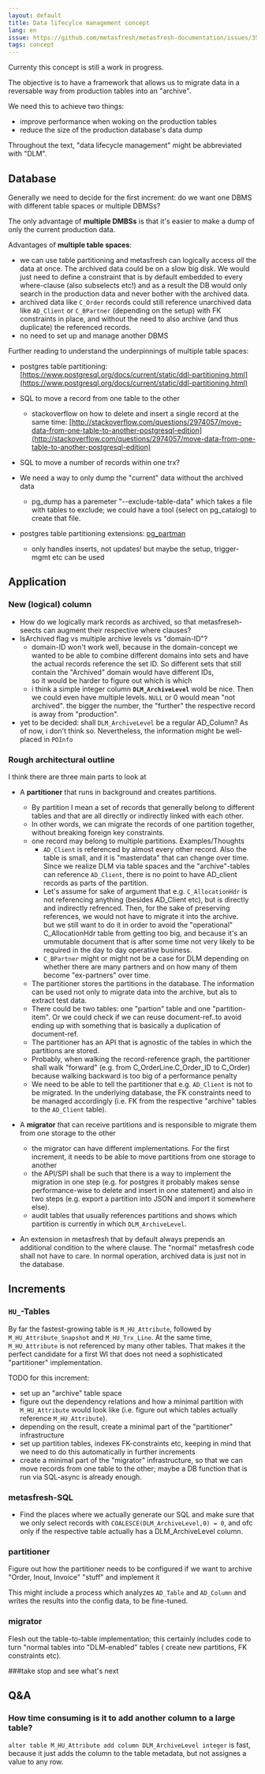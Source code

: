 ```yaml
---
layout: default
title: Data lifecylce management concept
lang: en
issue: https://github.com/metasfresh/metasfresh-documentation/issues/35
tags: concept
---
```


Currenty this concept is still a work in progress.

The objective is to have a framework that allows us to migrate data in a reversable way from production tables into an "archive".

We need this to achieve two things:
* improve performance when woking on the production tables
* reduce the size of the production database's data dump

Throughout the text, "data lifecycle management" might be abbreviated with "DLM".

## Database

Generally we need to decide for the first increment: do we want one DBMS with different table spaces or multiple DBMSs?

The only advantage of **multiple DMBSs** is that it's easier to make a dump of only the current production data.

Advantages of **multiple table spaces**:
* we can use table partitioning and metasfresh can logically access *all* the data at once. 
The archived data could be on a slow big disk. 
We would just need to define a constraint that is by default embedded to every where-clause (also subselects etc!) and as a result the DB would only search in the production data and never bother with the archived data.
* archived data like `C_Order` records could still reference unarchived data like `AD_Client` or `C_BPartner` (depending on the setup) with FK constraints in place, and without the need to also archive (and thus duplicate) the referenced records.
* no need to set up and manage another DBMS

Further reading to understand the underpinnings of multiple table spaces:

* postgres table partitioning: [https://www.postgresql.org/docs/current/static/ddl-partitioning.html](https://www.postgresql.org/docs/current/static/ddl-partitioning.html)
* SQL to move a record from one table to the other
  - stackoverflow on how to delete and insert a single record at the same time: [http://stackoverflow.com/questions/2974057/move-data-from-one-table-to-another-postgresql-edition](http://stackoverflow.com/questions/2974057/move-data-from-one-table-to-another-postgresql-edition)
* SQL to move a number of records within one trx?
* We need a way to only dump the "current" data without the archived data
  - pg_dump has a paremeter "--exclude-table-data" which takes a file with tables to exclude; we could have a tool (select on pg_catalog) to create that file.

* postgres table partitioning extensions: [pg_partman](https://github.com/keithf4/pg_partman) 
   - only handles inserts, not updates! but maybe the setup, trigger-mgmt etc can be used

## Application

### New (logical) column

* How do we logically mark records as archived, so that metasfreseh-seects can augment their respective where clauses?
* IsArchived flag vs multiple archive levels vs "domain-ID"?
  - domain-ID won't work well, because in the domain-concept we wanted to be able to combine different domains into sets and have the actual records reference the set ID. So different sets that still contain the "Archived" domain would have different IDs,<br>
so it would be harder to figure out which is which  
  - i think a simple integer column **`DLM_ArchiveLevel`** wold be nice. Then we could even have multiple levels. `NULL` or 0 would mean "not archived". the bigger the number, the "further" the respective record is away from "production".
* yet to be decided: shall `DLM_ArchiveLevel` be a regular AD_Column? As of now, i don't think so. Nevertheless, the information might be well-placed in `POInfo`

### Rough architectural outline

I think there are three main parts to look at
* A **partitioner** that runs in background and creates partitions.<br>
  - By partition I mean a set of records that generally belong to different tables and that are all directly or indirectly linked with each other.<br>
  - In other words, we can migrate the records of one partition together, without breaking foreign key constraints.
  - one record may belong to multiple partitions. Examples/Thoughts
    - `AD_Client` is referenced by almost every other record. Also the table is small, and it is "masterdata" that can change   over time.<br>Since we realize DLM via table spaces and the "archive"-tables can reference `AD_Client`, there is no       point to have AD_client records as parts of the partition.
    - Let's assume for sake of argument that e.g. `C_AllocationHdr` is not referencing anything (besides AD_Client etc), but is directly and indirectly refrenced. Then, for the sake of preserving references, we would not have to migrate it into the archive.<br>but we still want to do it in order to avoid the "operational" C_AllocationHdr table from getting too big, and because it's an ummutable document that is after some time not very likely to be required in the day to day operative business.
    - `C_BPartner` might or might not be a case for DLM depending on whether there are many partners and on how many of them become "ex-partners" over time.
  - The partitioner stores the partitions in the database. The information can be used not only to migrate data into the archive, but als to extract test data.
  - There could be two tables: one "partion" table and one "partition-item". Or we could check if we can reuse document-ref..to avoid ending up with something that is basically a duplication of document-ref.
  - The partitioner has an API that is agnostic of the tables in which the partitions are stored.
  - Probably, when walking the record-reference graph, the partitioner shall walk "forward" (e.g. from C_OrderLine.C_Order_ID to C_Order) because walking backward is too big of a performance penalty
  - We need to be able to tell the partitioner that e.g. `AD_Client` is not to be migrated. In the underlying database, the FK constraints need to be managed accordingly (i.e. FK from the respective "archive" tables to the `AD_Client` table).
  
* A **migrator** that can receive partitions and is responsible to migrate them from one storage to the other
  - the migrator can have different implementations. For the first increment, it needs to be able to move partitions from one storage to another
  - the API/SPI shall be such that there is a way to implement the migration in one step (e.g. for postgres it probably makes sense performance-wise to delete and insert in one statement) and also in two steps (e.g. export a partition into JSON and import it somewhere else).
  - audit tables that usually references partitions and shows which partition is currently in which `DLM_ArchiveLevel`.
  
* An extension in metasfresh that by default always prepends an additional condition to the where clause. The "normal" metasfresh code shall not have to care. In normal operation, archived data is just not in the database.

## Increments

### `HU_`-Tables

By far the fastest-growing table is `M_HU_Attribute`, followed by `M_HU_Attribute_Snapshot` and `M_HU_Trx_Line`. At the same time, `M_HU_Attribute` is not referenced by many other tables.
That makes it the perfect candidate for a first WI that does not need a sophisticated "partitioner" implementation.
 
TODO for this increment:
* set up an "archive" table space
* figure out the dependency relations and how a minimal partition with `M_HU_Attribute` would look like (i.e. figure out which tables actually reference `M_HU_Attribute`).
* depending on the result, create a minimal part of the "partitioner" infrastructure
* set up partition tables, indexes FK-constraints etc, keeping in mind that we need to do this automatically in further increments
* create a minimal part of the "migrator" infrastructure, so that we can move records from one table to the other; maybe a DB function that is run via SQL-async is already enough.

### metasfresh-SQL

* Find the places where we actually generate our SQL and make sure that we only select records with `COALESCE(DLM_ArchiveLevel,0) = 0`, and ofc only if the respective table actually has a DLM_ArchiveLevel column.

### partitioner

Figure out how the partitioner needs to be configured if we want to archive "Order, Inout, Invoice" "stuff" and implement it

This might include a process which analyzes `AD_Table` and `AD_Column` and writes the results into the config data, to be fine-tuned.

### migrator

Flesh out the table-to-table implementation; this certainly includes code to turn "normal tables into "DLM-enabled" tables ( create new partitions, FK constraints etc).

###take stop and see what's next

## Q&A

### How time consuming is it to add another column to a large table?

`alter table M_HU_Attribute add column DLM_ArchiveLevel integer` is fast, because it just adds the column to the table metadata, but not assignes a value to any row.

